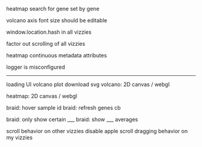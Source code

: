 

heatmap search for gene set by gene

volcano axis font size should be editable

window.location.hash in all vizzies

factor out scrolling of all vizzies

heatmap continuous metadata attributes

logger is misconfigured


---


loading UI
volcano plot download svg
volcano: 2D canvas / webgl

heatmap: 2D canvas / webgl

braid: hover sample id
braid:  refresh genes cb

braid: only show certain ___
braid: show ___ averages


scroll behavior on other vizzies
disable apple scroll dragging behavior on my vizzies



